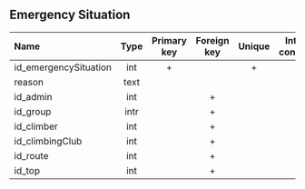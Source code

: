 ## Emergency Situation
 
 |Name|Type|Primary key|Foreign key|Unique|Integrity constraints|Null/not null|
 |:----|:----:|:-----------:|:-----------:|:------:|:----------------------:|:------:|
 |id_emergencySituation|int|+| | + | |not null|
 |reason|text| | | | | not null|
 |id_admin|int| |+| | | not null|
 |id_group|intr| |+| | | not null|
 |id_climber|int| |+| | | not null|
 |id_climbingClub|int| |+| | | not null|
 |id_route|int| |+| | | not null|
 |id_top|int| |+| | | not null|